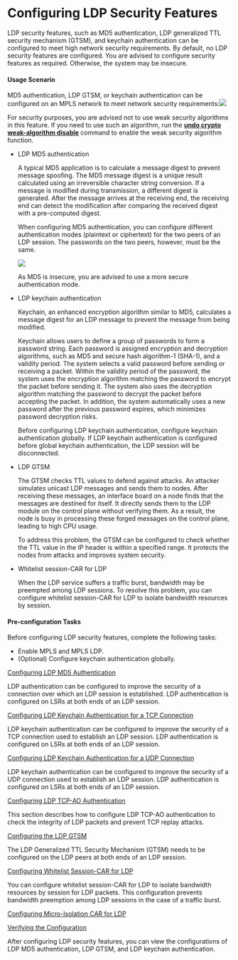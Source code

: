 Configuring LDP Security Features
=================================

LDP security features, such as MD5 authentication, LDP generalized TTL security mechanism (GTSM), and keychain authentication can be configured to meet high network security requirements. By default, no LDP security features are configured. You are advised to configure security features as required. Otherwise, the system may be insecure.

#### Usage Scenario

MD5 authentication, LDP GTSM, or keychain authentication can be configured on an MPLS network to meet network security requirements:![](../../../../public_sys-resources/note_3.0-en-us.png) 

For security purposes, you are advised not to use weak security algorithms in this feature. If you need to use such an algorithm, run the [**undo crypto weak-algorithm disable**](cmdqueryname=undo+crypto+weak-algorithm+disable) command to enable the weak security algorithm function.

* LDP MD5 authentication
  
  A typical MD5 application is to calculate a message digest to prevent message spoofing. The MD5 message digest is a unique result calculated using an irreversible character string conversion. If a message is modified during transmission, a different digest is generated. After the message arrives at the receiving end, the receiving end can detect the modification after comparing the received digest with a pre-computed digest.
  
  When configuring MD5 authentication, you can configure different authentication modes (plaintext or ciphertext) for the two peers of an LDP session. The passwords on the two peers, however, must be the same.
  
  ![](../../../../public_sys-resources/note_3.0-en-us.png) 
  
  As MD5 is insecure, you are advised to use a more secure authentication mode.
* LDP keychain authentication
  
  Keychain, an enhanced encryption algorithm similar to MD5, calculates a message digest for an LDP message to prevent the message from being modified.
  
  Keychain allows users to define a group of passwords to form a password string. Each password is assigned encryption and decryption algorithms, such as MD5 and secure hash algorithm-1 (SHA-1), and a validity period. The system selects a valid password before sending or receiving a packet. Within the validity period of the password, the system uses the encryption algorithm matching the password to encrypt the packet before sending it. The system also uses the decryption algorithm matching the password to decrypt the packet before accepting the packet. In addition, the system automatically uses a new password after the previous password expires, which minimizes password decryption risks.
  
  Before configuring LDP keychain authentication, configure keychain authentication globally. If LDP keychain authentication is configured before global keychain authentication, the LDP session will be disconnected.
* LDP GTSM
  
  The GTSM checks TTL values to defend against attacks. An attacker simulates unicast LDP messages and sends them to nodes. After receiving these messages, an interface board on a node finds that the messages are destined for itself. It directly sends them to the LDP module on the control plane without verifying them. As a result, the node is busy in processing these forged messages on the control plane, leading to high CPU usage.
  
  To address this problem, the GTSM can be configured to check whether the TTL value in the IP header is within a specified range. It protects the nodes from attacks and improves system security.
* Whitelist session-CAR for LDP
  
  When the LDP service suffers a traffic burst, bandwidth may be preempted among LDP sessions. To resolve this problem, you can configure whitelist session-CAR for LDP to isolate bandwidth resources by session.


#### Pre-configuration Tasks

Before configuring LDP security features, complete the following tasks:

* Enable MPLS and MPLS LDP.
* (Optional) Configure keychain authentication globally.


[Configuring LDP MD5 Authentication](../../../../software/nev8r10_vrpv8r16/user/vrp/dc_vrp_ldp-p2p_cfg_0056.html)

LDP authentication can be configured to improve the security of a connection over which an LDP session is established. LDP authentication is configured on LSRs at both ends of an LDP session.

[Configuring LDP Keychain Authentication for a TCP Connection](../../../../software/nev8r10_vrpv8r16/user/vrp/dc_vrp_ldp-p2p_cfg_0057.html)

LDP keychain authentication can be configured to improve the security of a TCP connection used to establish an LDP session. LDP authentication is configured on LSRs at both ends of an LDP session.

[Configuring LDP Keychain Authentication for a UDP Connection](../../../../software/nev8r10_vrpv8r16/user/vrp/dc_vrp_ldp-p2p_cfg_0057_new.html)

LDP keychain authentication can be configured to improve the security of a UDP connection used to establish an LDP session. LDP authentication is configured on LSRs at both ends of an LDP session.

[Configuring LDP TCP-AO Authentication](../../../../software/nev8r10_vrpv8r16/user/vrp/dc_vrp_ldp-p2p_cfg_tcp-ao.html)

This section describes how to configure LDP TCP-AO authentication to check the integrity of LDP packets and prevent TCP replay attacks.

[Configuring the LDP GTSM](../../../../software/nev8r10_vrpv8r16/user/vrp/dc_vrp_ldp-p2p_cfg_0058.html)

The LDP Generalized TTL Security Mechanism (GTSM) needs to be configured on the LDP peers at both ends of an LDP session.

[Configuring Whitelist Session-CAR for LDP](../../../../software/nev8r10_vrpv8r16/user/vrp/dc_vrp_ldp-p2p_cfg_session-car.html)

You can configure whitelist session-CAR for LDP to isolate bandwidth resources by session for LDP packets. This configuration prevents bandwidth preemption among LDP sessions in the case of a traffic burst.

[Configuring Micro-Isolation CAR for LDP](../../../../software/nev8r10_vrpv8r16/user/vrp/dc_vrp_ldp-p2p_cfg_micro-car.html)



[Verifying the Configuration](../../../../software/nev8r10_vrpv8r16/user/vrp/dc_vrp_ldp-p2p_cfg_0059.html)

After configuring LDP security features, you can view the configurations of LDP MD5 authentication, LDP GTSM, and LDP keychain authentication.